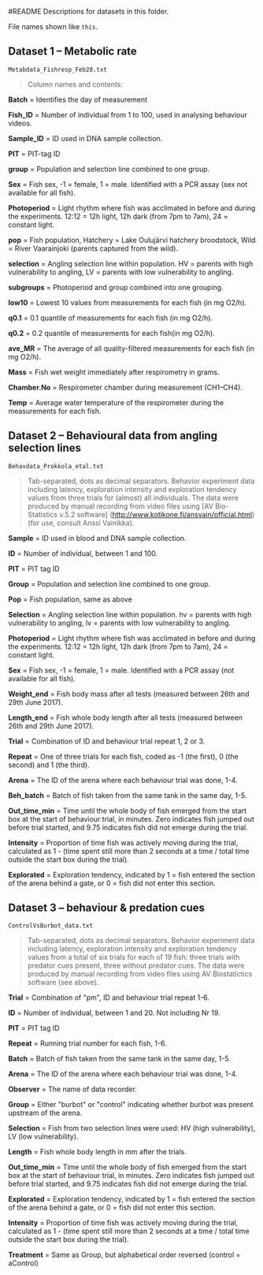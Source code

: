 #README
Descriptions for datasets in this folder.

File names shown like `this`.

## Dataset 1 – Metabolic rate
`Metabdata_Fishresp_Feb20.txt`

> Column names and contents:


**Batch** = Identifies the day of measurement

**Fish_ID** = Number of individual from 1 to 100, used in analysing behaviour videos.

**Sample_ID** = ID used in DNA sample collection.
	
**PIT** = PIT-tag ID
	
**group** = Population and selection line combined to one group. 
	
**Sex** = Fish sex, -1 = female, 1 = male. Identified with a PCR assay (sex not available for all fish).
           
**Photoperiod** = Light rhythm where fish was acclimated in before and during the experiments. 12:12 = 12h light, 12h dark (from 7pm to 7am), 24 = constant light.
	
**pop** = Fish population, Hatchery = Lake Oulujärvi hatchery broodstock, Wild = River Vaarainjoki (parents captured from the wild).
	
**selection** = Angling selection line within population. HV = parents with high vulnerability to angling, LV = parents with low vulnerability to angling. 
	
**subgroups** = Photoperiod and group combined into one grouping.

**low10** = Lowest 10 values from measurements for each fish (in mg O2/h).

**q0.1** = 0.1 quantile of measurements for each fish (in mg O2/h).

**q0.2** = 0.2 quantile of measurements for each fish(in mg O2/h).

**ave_MR** = The average of all quality-filtered measurements for each fish (in mg O2/h).
	
**Mass** = Fish wet weight immediately after respirometry in grams.

**Chamber.No** = Respirometer chamber during measurement (CH1–CH4).
	
**Temp** = Average water temperature of the respirometer during the measurements for each fish. 

## Dataset 2 – Behavioural data from angling selection lines

`Behavdata_Prokkola_etal.txt`
> Tab-separated, dots as decimal separators. Behavior experiment data including latency, exploration intensity and exploration tendency values from three trials for (almost) all individuals. The data were produced by manual recording from video files using [AV Bio-Statistics v.5.2 software] (http://www.kotikone.fi/ansvain/official.html) (for use, consult Anssi Vainikka). 

**Sample** = ID used in blood and DNA sample collection.

**ID** = Number of individual, between 1 and 100.

**PIT** = PIT tag ID

**Group** = Population and selection line combined to one group.

**Pop** = Fish population, same as above
	
**Selection** = Angling selection line within population. hv = parents with high vulnerability to angling, lv = parents with low vulnerability to angling. 

**Photoperiod** = Light rhythm where fish was acclimated in before and during the experiments. 12:12 = 12h light, 12h dark (from 7pm to 7am), 24 = constant light.

**Sex** = Fish sex, -1 = female, 1 = male. Identified with a PCR assay (not available for all fish).

**Weight_end** = Fish body mass after all tests (measured between 26th and 29th June 2017).

**Length_end** = Fish whole body length after all tests (measured between 26th and 29th June 2017).

**Trial** = Combination of ID and behaviour trial repeat 1, 2 or 3.

**Repeat** = One of three trials for each fish, coded as -1 (the first), 0 (the second) and 1 (the third).

**Arena** = The ID of the arena where each behaviour trial was done, 1-4.

**Beh_batch** = Batch of fish taken from the same tank in the same day, 1-5.

**Out\_time_min** = Time until the whole body of fish emerged from the start box at the start of behaviour trial, in minutes. Zero indicates fish jumped out before trial started, and 9.75 indicates fish did not emerge during the trial.

**Intensity** = Proportion of time fish was actively moving during the trial, calculated as 1 - (time spent still  more than 2 seconds at a time / total time outside the start box during the trial).

**Explorated** = Exploration tendency, indicated by 1 = fish entered the section of the arena behind a gate, or 0 = fish did not enter this section.

## Dataset 3 – behaviour & predation cues

`ControlVsBurbot_data.txt`

>Tab-separated, dots as decimal separators. Behavior experiment data including latency, exploration intensity and exploration tendency values from a total of six trials for each of 19 fish: three trials with predator cues present, three without predator cues. The data were produced by manual recording from video files using AV Biostatictics software (see above). 

**Trial** = Combination of "pm", ID and behaviour trial repeat 1-6. 

**ID** = Number of individual, between 1 and 20. Not including Nr 19.

**PIT** = PIT tag ID

**Repeat** = Running trial number for each fish, 1-6.

**Batch** = Batch of fish taken from the same tank in the same day, 1-5.

**Arena** = The ID of the arena where each behaviour trial was done, 1-4.

**Observer** = The name of data recorder.

**Group** = Either "burbot" or "control" indicating whether burbot was present upstream of the arena.

**Selection** = Fish from two selection lines were used: HV (high vulnerability), LV (low vulnerability).

**Length** = Fish whole body length in mm after the trials.

**Out\_time_min** = Time until the whole body of fish emerged from the start box at the start of behaviour trial, in minutes. Zero indicates fish jumped out before trial started, and 9.75 indicates fish did not emerge during the trial.

**Explorated** = Exploration tendency, indicated by 1 = fish entered the section of the arena behind a gate, or 0 = fish did not enter this section.

**Intensity** = Proportion of time fish was actively moving during the trial, calculated as 1 - (time spent still  more than 2 seconds at a time / total time outside the start box during the trial).

**Treatment** = Same as Group, but alphabetical order reversed (control = aControl)


